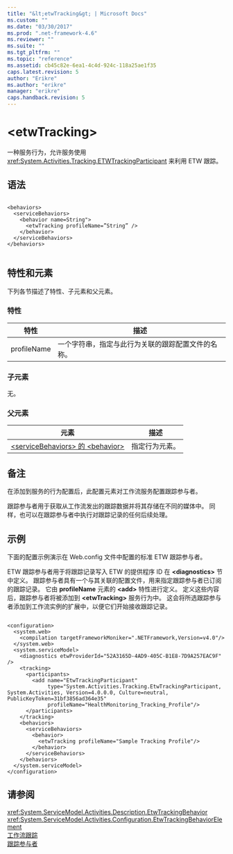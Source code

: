```yaml
---
title: "&lt;etwTracking&gt; | Microsoft Docs"
ms.custom: ""
ms.date: "03/30/2017"
ms.prod: ".net-framework-4.6"
ms.reviewer: ""
ms.suite: ""
ms.tgt_pltfrm: ""
ms.topic: "reference"
ms.assetid: cb45c82e-6ea1-4c4d-924c-118a25ae1f35
caps.latest.revision: 5
author: "Erikre"
ms.author: "erikre"
manager: "erikre"
caps.handback.revision: 5
---
```

# &lt;etwTracking&gt;
一种服务行为，允许服务使用 <xref:System.Activities.Tracking.ETWTrackingParticipant> 来利用 ETW 跟踪。  
  
## 语法  
  
```  
  
<behaviors>  
  <serviceBehaviors>  
    <behavior name=String">  
      <etwTracking profileName=”String” />  
    </behavior>  
  </serviceBehaviors>  
</behaviors>  
  
```  
  
## 特性和元素  
 下列各节描述了特性、子元素和父元素。  
  
### 特性  
  
|特性|描述|  
|--------|--------|  
|profileName|一个字符串，指定与此行为关联的跟踪配置文件的名称。|  
  
### 子元素  
 无。  
  
### 父元素  
  
|元素|描述|  
|--------|--------|  
|[\<serviceBehaviors\> 的 \<behavior\>](../../../../../docs/framework/configure-apps/file-schema/windows-workflow-foundation/behavior-of-servicebehaviors-of-workflow.md)|指定行为元素。|  
  
## 备注  
 在添加到服务的行为配置后，此配置元素对工作流服务配置跟踪参与者。  
  
 跟踪参与者用于获取从工作流发出的跟踪数据并将其存储在不同的媒体中。  同样，也可以在跟踪参与者中执行对跟踪记录的任何后续处理。  
  
## 示例  
 下面的配置示例演示在 Web.config 文件中配置的标准 ETW 跟踪参与者。  
  
 ETW 跟踪参与者用于将跟踪记录写入 ETW 的提供程序 ID 在 **\<diagnostics\>** 节中定义。  跟踪参与者具有一个与其关联的配置文件，用来指定跟踪参与者已订阅的跟踪记录。  它由 **profileName** 元素的 **\<add\>** 特性进行定义。  定义这些内容后，跟踪参与者将被添加到 **\<etwTracking\>** 服务行为中。  这会将所选跟踪参与者添加到工作流实例的扩展中，以便它们开始接收跟踪记录。  
  
```  
  
<configuration>   
  <system.web>   
    <compilation targetFrameworkMoniker=".NETFramework,Version=v4.0"/>   
  </system.web>   
  <system.serviceModel>   
    <diagnostics etwProviderId="52A3165D-4AD9-405C-B1E8-7D9A257EAC9F" />                
    <tracking>   
      <participants>   
        <add name="EtwTrackingParticipant"   
             type="System.Activities.Tracking.EtwTrackingParticipant, System.Activities, Version=4.0.0.0, Culture=neutral, PublicKeyToken=31bf3856ad364e35"   
             profileName="HealthMonitoring_Tracking_Profile"/>   
      </participants>   
    </tracking>   
    <behaviors>   
      <serviceBehaviors>   
        <behavior>   
          <etwTracking profileName="Sample Tracking Profile"/>  
        </behavior>   
      </serviceBehaviors>   
    </behaviors>   
  </system.serviceModel>   
</configuration>  
```  
  
## 请参阅  
 <xref:System.ServiceModel.Activities.Description.EtwTrackingBehavior>   
 <xref:System.ServiceModel.Activities.Configuration.EtwTrackingBehaviorElement>   
 [工作流跟踪](../../../../../docs/framework/windows-workflow-foundation//workflow-tracking-and-tracing.md)   
 [跟踪参与者](../../../../../docs/framework/windows-workflow-foundation//tracking-participants.md)
